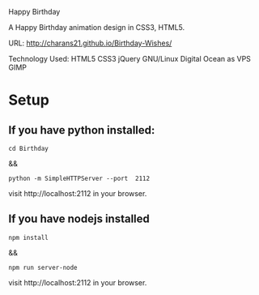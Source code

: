 Happy Birthday

A Happy Birthday animation design in CSS3, HTML5.

URL: http://charans21.github.io/Birthday-Wishes/

Technology Used: HTML5 CSS3 jQuery  GNU/Linux Digital Ocean as VPS GIMP

# Setup

## If you have python installed:
```
cd Birthday
```

&& 

```
python -m SimpleHTTPServer --port  2112
```

visit http://localhost:2112 in your browser.

## If you have nodejs installed
```
npm install
```
&&

```
npm run server-node
```
visit http://localhost:2112 in your browser.
